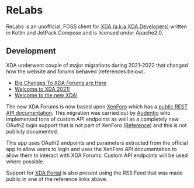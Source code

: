 # ReLabs

ReLabs is an unofficial, FOSS client for [XDA (a.k.a XDA Developers)](https://forum.xda-developers.com/) written in Kotlin
and JetPack Compose and is licensed under Apache2.0.

## Development

XDA underwent couple of major migrations during 2021-2022 that changed how the website and forums behaved (references below).

- [Big Changes To XDA Forums are Here](https://www.xda-developers.com/big-changes-to-xda-forums-are-coming-soon/)
- [Welcome to XDA 2021!](https://forum.xda-developers.com/t/closed-welcome-to-xda-2021.4197018/)
- [Welcome to the new XDA!](https://www.xda-developers.com/welcome-to-the-new-xda/)

The new XDA Forums is now based upon [XenForo](https://xenforo.com/) which has a [public REST API documentation](https://xenforo.com/community/pages/api-endpoints/).
This migration was carried out by [Audentio](https://www.audent.io) who implemented tons of custom API endpoints as well as a completely new
OAuth2 login support that is not part of XenForo ([Reference](https://www.audent.io/case-study/xda/full)) and this is not publicly documented.

This app uses OAuth2 endpoints and parameters extracted from the official app to allow users to login and uses the XenForo API documentation
to allow them to interact with XDA Forums. Custom API endpoints will be used where possible.

Support for [XDA Portal](https://www.xda-developers.com/) is also present using the RSS Feed that was made public in one of the reference links above.
